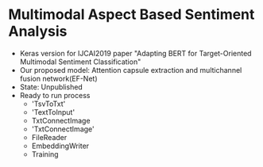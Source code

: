 # Multimodal Aspect Based Sentiment Analysis

* Keras version  for IJCAI2019 paper "Adapting BERT for Target-Oriented Multimodal Sentiment Classification"
* Our proposed model: Attention capsule extraction and multichannel fusion network(EF-Net)
* State: Unpublished
* Ready to run process
  * 'TsvToTxt'  
  * 'TextToInput'
  * TxtConnectImage
  * 'TxtConnectImage'
  * FileReader
  * EmbeddingWriter
  * Training

